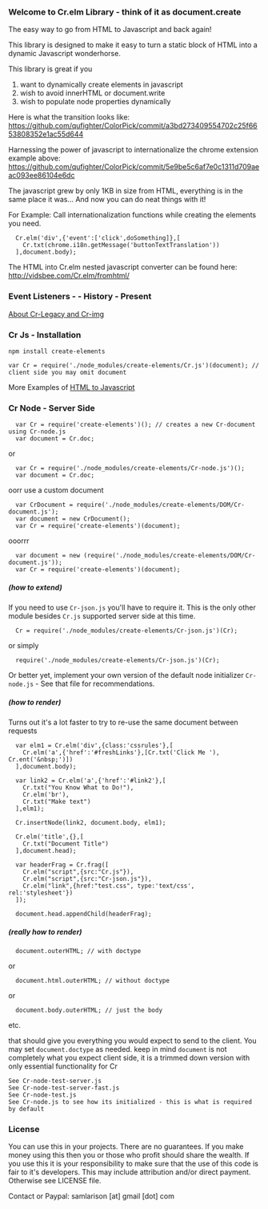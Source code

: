 ### Welcome to Cr.elm Library - think of it as document.create

The easy way to go from HTML to Javascript and back again!

This library is designed to make it easy to turn a static
block of HTML into a dynamic Javascript wonderhorse.

This library is great if you
 1. want to dynamically create elements in javascript
 2. wish to avoid innerHTML or document.write
 3. wish to populate node properties dynamically


Here is what the transition looks like:
https://github.com/qufighter/ColorPick/commit/a3bd273409554702c25f6653808352e1ac55d644

Harnessing the power of javascript to 
internationalize the chrome extension example above:
https://github.com/qufighter/ColorPick/commit/5e9be5c6af7e0c1311d709aeac093ee86104e6dc

The javascript grew by only 1KB in size from HTML, 
everything is in the same place it was...
And now you can do neat things with it!

For Example: Call internationalization functions while 
creating the elements you need.

```
  Cr.elm('div',{'event':['click',doSomething]},[
    Cr.txt(chrome.i18n.getMessage('buttonTextTranslation'))
  ],document.body);
```

The HTML into Cr.elm nested javascript converter 
can be found here:
  http://vidsbee.com/Cr.elm/fromhtml/

### Event Listeners - - History - Present

[About Cr-Legacy and Cr-img](legacy)

### Cr Js - Installation

`npm install create-elements`

`var Cr = require('./node_modules/create-elements/Cr.js')(document); // client side you may omit document`

More Examples of [HTML to Javascript](http://vidsbee.com/Cr.elm/fromhtml/)

### Cr Node - Server Side

```
  var Cr = require('create-elements')(); // creates a new Cr-document using Cr-node.js
  var document = Cr.doc;
```
or
```
  var Cr = require('./node_modules/create-elements/Cr-node.js')();
  var document = Cr.doc;
```
oorr use a custom document
```
  var CrDocument = require('./node_modules/create-elements/DOM/Cr-document.js');
  var document = new CrDocument();
  var Cr = require('create-elements')(document);
```
ooorrr
```
  var document = new (require('./node_modules/create-elements/DOM/Cr-document.js'));
  var Cr = require('create-elements')(document);
```

##### (how to extend)

If you need to use `Cr-json.js` you'll have to require it.  This is the only other module besides `Cr.js` supported server side at this time.
```
  Cr = require('./node_modules/create-elements/Cr-json.js')(Cr);
```
or simply
```
  require('./node_modules/create-elements/Cr-json.js')(Cr);
```
Or better yet, implement your own version of the default node initializer `Cr-node.js` - See that file for recommendations.

##### (how to render)

Turns out it's a lot faster to try to re-use the same document between requests
```
  var elm1 = Cr.elm('div',{class:'cssrules'},[
    Cr.elm('a',{'href':'#freshLinks'},[Cr.txt('Click Me '), Cr.ent('&nbsp;')])
  ],document.body);

  var link2 = Cr.elm('a',{'href':'#link2'},[
    Cr.txt("You Know What to Do!"),
    Cr.elm('br'),
    Cr.txt("Make text")
  ],elm1);

  Cr.insertNode(link2, document.body, elm1);

  Cr.elm('title',{},[
    Cr.txt("Document Title")
  ],document.head);

  var headerFrag = Cr.frag([
    Cr.elm("script",{src:"Cr.js"}),
    Cr.elm("script",{src:"Cr-json.js"}),
    Cr.elm("link",{href:"test.css", type:'text/css', rel:'stylesheet'})
  ]);

  document.head.appendChild(headerFrag);
```
##### (really how to render)
```
  document.outerHTML; // with doctype
```
or
```
  document.html.outerHTML; // without doctype
```
or
```
  document.body.outerHTML; // just the body
```
etc.


that should give you everything you would expect to send to the client.  You may set `document.doctype` as needed.
keep in mind `document` is not completely what you expect client side,
it is a trimmed down version with only essential functionality for Cr
```
See Cr-node-test-server.js
See Cr-node-test-server-fast.js
See Cr-node-test.js
See Cr-node.js to see how its initialized - this is what is required by default
```

### License
You can use this in your projects.  There are no guarantees.
If you make money using this then you or those who profit
should share the wealth.  If you use this it is your
responsibility to make sure that the use of this code
is fair to it's developers.  This may include attribution
and/or direct payment.  Otherwise see LICENSE file.

Contact or Paypal: samlarison [at] gmail [dot] com
